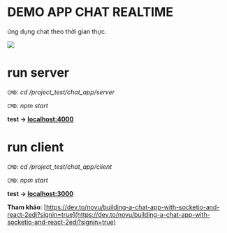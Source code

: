 # DEMO APP CHAT REALTIME

ứng dụng chat theo thời gian thực.

![](F:\tutorial\project_test\chat_app\client\public\go97wp7zlr5e13asjq24.png)

# run server
`CMD`: _cd /project_test/chat_app/server_

`CMD`: _npm start_

**test -> [localhost:4000]()**

# run client
`CMD`: _cd /project_test/chat_app/client_

`CMD`: _npm start_

**test -> [localhost:3000]()**

**Tham khảo**: [https://dev.to/novu/building-a-chat-app-with-socketio-and-react-2edj?signin=true](https://dev.to/novu/building-a-chat-app-with-socketio-and-react-2edj?signin=true)